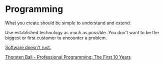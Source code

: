 # Programming

What you create should be simple to understand and extend.

Use established technology as much as possible. You don't want to be the biggest or first customer to encounter a problem.

[Software doesn't rust.](https://www.joelonsoftware.com/2000/04/06/things-you-should-never-do-part-i/)

[Thorsten Ball - Professional Programming: The First 10 Years](https://thorstenball.com/blog/2022/05/17/professional-programming-the-first-10-years/)
